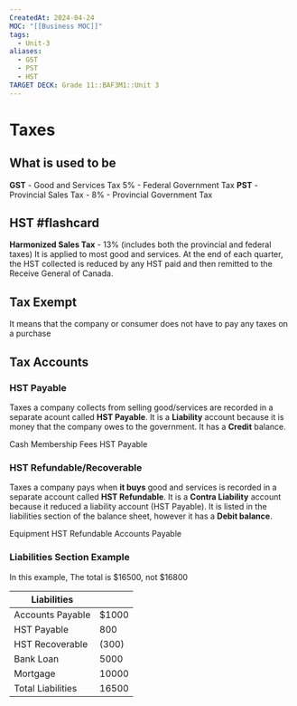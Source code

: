```yaml
---
CreatedAt: 2024-04-24
MOC: "[[Business MOC]]"
tags:
  - Unit-3
aliases:
  - GST
  - PST
  - HST
TARGET DECK: Grade 11::BAF3M1::Unit 3
---
```

# Taxes
## What is used to be
**GST** - Good and Services Tax 5% - Federal Government Tax
**PST** - Provincial Sales Tax - 8% - Provincial Government Tax

## HST #flashcard 
**Harmonized Sales Tax** - 13% (includes both the provincial and federal taxes)
It is applied to most good and services. At the end of each quarter, the HST collected is reduced by any HST paid and then remitted to the Receive General of Canada.
<!--ID: 1718216451499-->


## Tax Exempt
It means that the company or consumer does not have to pay any taxes on a purchase
## Tax Accounts
### HST Payable
Taxes a company collects from  selling good/services are recorded in a separate acount called **HST Payable**. It is a **Liability** account because it is money that the company owes to the government. It has a **Credit** balance.

Cash
	Membership Fees
	HST Payable


### HST Refundable/Recoverable
Taxes a company pays when **it buys** good and services is recorded in a separate account called **HST Refundable**. It is a **Contra Liability** account because it reduced a liability account (HST Payable). It is listed in the liabilities section of the balance sheet, however it has a **Debit balance**. 

Equipment
HST Refundable
	Accounts Payable

### Liabilities Section Example
In this example, The total is $16500, not $16800

| Liabilities       |       |
| ----------------- | ----- |
| Accounts Payable  | $1000 |
| HST Payable       | 800   |
| HST Recoverable   | (300) |
| Bank Loan         | 5000  |
| Mortgage          | 10000 |
| Total Liabilities | 16500 |
